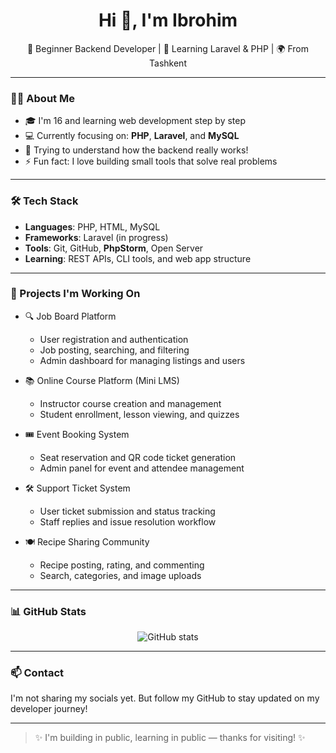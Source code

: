 <h1 align="center">Hi 👋, I'm Ibrohim</h1>
<p align="center">
  🚀 Beginner Backend Developer | 🧠 Learning Laravel & PHP | 🌍 From Tashkent
</p>

---

### 🧑‍💻 About Me

- 🎓 I'm 16 and learning web development step by step
- 💻 Currently focusing on: **PHP**, **Laravel**, and **MySQL**
- 🧠 Trying to understand how the backend really works!
- ⚡ Fun fact: I love building small tools that solve real problems

---

### 🛠️ Tech Stack

- **Languages**: PHP, HTML, MySQL  
- **Frameworks**: Laravel (in progress)  
- **Tools**: Git, GitHub, **PhpStorm**, Open Server  
- **Learning**: REST APIs, CLI tools, and web app structure

---

### 🧪 Projects I'm Working On

- 🔍 Job Board Platform  
  - User registration and authentication  
  - Job posting, searching, and filtering  
  - Admin dashboard for managing listings and users

- 📚 Online Course Platform (Mini LMS)  
  - Instructor course creation and management  
  - Student enrollment, lesson viewing, and quizzes

- 🎟️ Event Booking System  
  - Seat reservation and QR code ticket generation  
  - Admin panel for event and attendee management

- 🛠️ Support Ticket System  
  - User ticket submission and status tracking  
  - Staff replies and issue resolution workflow

- 🍽️ Recipe Sharing Community  
  - Recipe posting, rating, and commenting  
  - Search, categories, and image uploads

---

### 📊 GitHub Stats

<p align="center">
  <img src="https://github-readme-stats.vercel.app/api?username=Ibrohim2442&show_icons=true&theme=tokyonight" alt="GitHub stats" />
</p>

---

### 📫 Contact

I'm not sharing my socials yet. But follow my GitHub to stay updated on my developer journey!

---

> ✨ I'm building in public, learning in public — thanks for visiting! ✨
